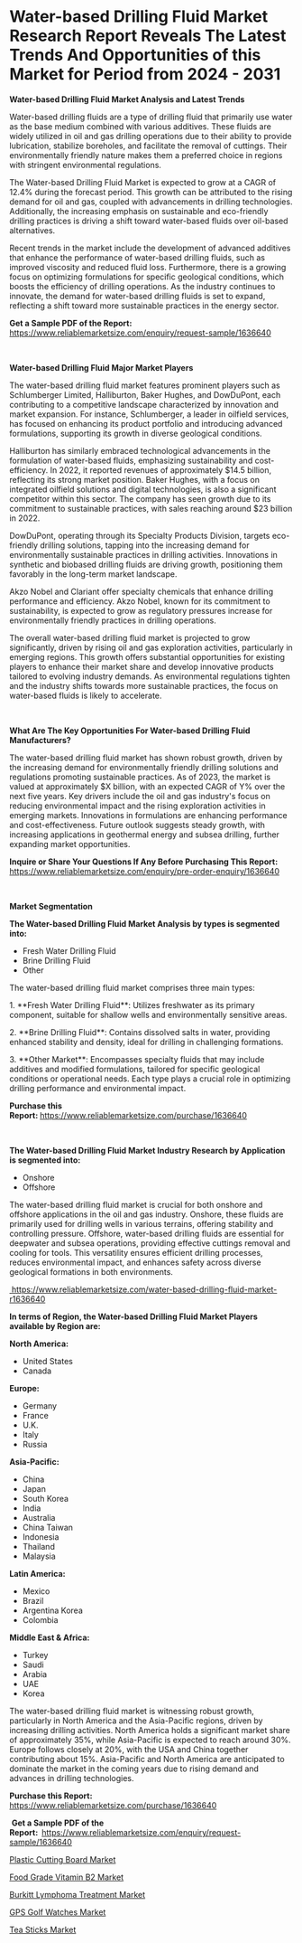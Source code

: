 <p><h1>Water-based Drilling Fluid Market Research Report Reveals The Latest Trends And Opportunities of this Market for Period from 2024 - 2031</h1></p><p><strong>Water-based Drilling Fluid Market Analysis and Latest Trends</strong></p>
<p><p>Water-based drilling fluids are a type of drilling fluid that primarily use water as the base medium combined with various additives. These fluids are widely utilized in oil and gas drilling operations due to their ability to provide lubrication, stabilize boreholes, and facilitate the removal of cuttings. Their environmentally friendly nature makes them a preferred choice in regions with stringent environmental regulations.</p><p>The Water-based Drilling Fluid Market is expected to grow at a CAGR of 12.4% during the forecast period. This growth can be attributed to the rising demand for oil and gas, coupled with advancements in drilling technologies. Additionally, the increasing emphasis on sustainable and eco-friendly drilling practices is driving a shift toward water-based fluids over oil-based alternatives.</p><p>Recent trends in the market include the development of advanced additives that enhance the performance of water-based drilling fluids, such as improved viscosity and reduced fluid loss. Furthermore, there is a growing focus on optimizing formulations for specific geological conditions, which boosts the efficiency of drilling operations. As the industry continues to innovate, the demand for water-based drilling fluids is set to expand, reflecting a shift toward more sustainable practices in the energy sector.</p></p>
<p><strong>Get a Sample PDF of the Report:&nbsp;</strong> <a href="https://www.reliablemarketsize.com/enquiry/request-sample/1636640">https://www.reliablemarketsize.com/enquiry/request-sample/1636640</a></p>
<p>&nbsp;</p>
<p><strong>Water-based Drilling Fluid Major Market Players</strong></p>
<p><p>The water-based drilling fluid market features prominent players such as Schlumberger Limited, Halliburton, Baker Hughes, and DowDuPont, each contributing to a competitive landscape characterized by innovation and market expansion. For instance, Schlumberger, a leader in oilfield services, has focused on enhancing its product portfolio and introducing advanced formulations, supporting its growth in diverse geological conditions.</p><p>Halliburton has similarly embraced technological advancements in the formulation of water-based fluids, emphasizing sustainability and cost-efficiency. In 2022, it reported revenues of approximately $14.5 billion, reflecting its strong market position. Baker Hughes, with a focus on integrated oilfield solutions and digital technologies, is also a significant competitor within this sector. The company has seen growth due to its commitment to sustainable practices, with sales reaching around $23 billion in 2022.</p><p>DowDuPont, operating through its Specialty Products Division, targets eco-friendly drilling solutions, tapping into the increasing demand for environmentally sustainable practices in drilling activities. Innovations in synthetic and biobased drilling fluids are driving growth, positioning them favorably in the long-term market landscape.</p><p>Akzo Nobel and Clariant offer specialty chemicals that enhance drilling performance and efficiency. Akzo Nobel, known for its commitment to sustainability, is expected to grow as regulatory pressures increase for environmentally friendly practices in drilling operations.</p><p>The overall water-based drilling fluid market is projected to grow significantly, driven by rising oil and gas exploration activities, particularly in emerging regions. This growth offers substantial opportunities for existing players to enhance their market share and develop innovative products tailored to evolving industry demands. As environmental regulations tighten and the industry shifts towards more sustainable practices, the focus on water-based fluids is likely to accelerate.</p></p>
<p>&nbsp;</p>
<p><strong>What Are The Key Opportunities For Water-based Drilling Fluid Manufacturers?</strong></p>
<p><p>The water-based drilling fluid market has shown robust growth, driven by the increasing demand for environmentally friendly drilling solutions and regulations promoting sustainable practices. As of 2023, the market is valued at approximately $X billion, with an expected CAGR of Y% over the next five years. Key drivers include the oil and gas industry's focus on reducing environmental impact and the rising exploration activities in emerging markets. Innovations in formulations are enhancing performance and cost-effectiveness. Future outlook suggests steady growth, with increasing applications in geothermal energy and subsea drilling, further expanding market opportunities.</p></p>
<p><strong>Inquire or Share Your Questions If Any Before Purchasing This Report:</strong> <a href="https://www.reliablemarketsize.com/enquiry/pre-order-enquiry/1636640">https://www.reliablemarketsize.com/enquiry/pre-order-enquiry/1636640</a></p>
<p>&nbsp;</p>
<p><strong>Market Segmentation</strong></p>
<p><strong>The Water-based Drilling Fluid Market Analysis by types is segmented into:</strong></p>
<p><ul><li>Fresh Water Drilling Fluid</li><li>Brine Drilling Fluid</li><li>Other</li></ul></p>
<p><p>The water-based drilling fluid market comprises three main types: </p><p>1. **Fresh Water Drilling Fluid**: Utilizes freshwater as its primary component, suitable for shallow wells and environmentally sensitive areas. </p><p>2. **Brine Drilling Fluid**: Contains dissolved salts in water, providing enhanced stability and density, ideal for drilling in challenging formations. </p><p>3. **Other Market**: Encompasses specialty fluids that may include additives and modified formulations, tailored for specific geological conditions or operational needs. Each type plays a crucial role in optimizing drilling performance and environmental impact.</p></p>
<p><strong>Purchase this Report:&nbsp;</strong><a href="https://www.reliablemarketsize.com/purchase/1636640">https://www.reliablemarketsize.com/purchase/1636640</a></p>
<p>&nbsp;</p>
<p><strong>The Water-based Drilling Fluid Market Industry Research by Application is segmented into:</strong></p>
<p><ul><li>Onshore</li><li>Offshore</li></ul></p>
<p><p>The water-based drilling fluid market is crucial for both onshore and offshore applications in the oil and gas industry. Onshore, these fluids are primarily used for drilling wells in various terrains, offering stability and controlling pressure. Offshore, water-based drilling fluids are essential for deepwater and subsea operations, providing effective cuttings removal and cooling for tools. This versatility ensures efficient drilling processes, reduces environmental impact, and enhances safety across diverse geological formations in both environments.</p></p>
<p><a href="https://www.reliablemarketsize.com/water-based-drilling-fluid-market-r1636640">&nbsp;https://www.reliablemarketsize.com/water-based-drilling-fluid-market-r1636640</a></p>
<p><strong>In terms of Region, the Water-based Drilling Fluid Market Players available by Region are:</strong></p>
<p>
    <p> <strong> North America: </strong>
        <ul>
            <li>United States</li>
            <li>Canada</li>
        </ul>
        </p> 
    <p> <strong> Europe: </strong>
        <ul>
            <li>Germany</li>
            <li>France</li>
            <li>U.K.</li>
            <li>Italy</li>
            <li>Russia</li>
        </ul>
        </p> 
    <p> <strong> Asia-Pacific: </strong>
        <ul>
            <li>China</li>
            <li>Japan</li>
            <li>South Korea</li>
            <li>India</li>
            <li>Australia</li>
            <li>China Taiwan</li>
            <li>Indonesia</li>
            <li>Thailand</li>
            <li>Malaysia</li>
        </ul>
        </p> 
    <p> <strong> Latin America: </strong>
        <ul>
            <li>Mexico</li>
            <li>Brazil</li>
            <li>Argentina Korea</li>
            <li>Colombia</li>
        </ul>
        </p> 
    <p> <strong> Middle East & Africa: </strong>
        <ul>
            <li>Turkey</li>
            <li>Saudi</li>
            <li>Arabia</li>
            <li>UAE</li>
            <li>Korea</li>
        </ul>
    </p>
    </p>
<p><p>The water-based drilling fluid market is witnessing robust growth, particularly in North America and the Asia-Pacific regions, driven by increasing drilling activities. North America holds a significant market share of approximately 35%, while Asia-Pacific is expected to reach around 30%. Europe follows closely at 20%, with the USA and China together contributing about 15%. Asia-Pacific and North America are anticipated to dominate the market in the coming years due to rising demand and advances in drilling technologies.</p></p>
<p><strong>Purchase this Report: </strong><a href="https://www.reliablemarketsize.com/purchase/1636640">https://www.reliablemarketsize.com/purchase/1636640</a></p>
<p>&nbsp;<strong>Get a Sample PDF of the Report:&nbsp;&nbsp;</strong><a href="https://www.reliablemarketsize.com/enquiry/request-sample/1636640">https://www.reliablemarketsize.com/enquiry/request-sample/1636640</a></p>
<p><strong></strong></p>
<p><p><a href="https://issuu.com/reportprime-2/docs/plastic-cutting-board-market-size-2_ad7afda193f1c3">Plastic Cutting Board Market</a></p><p><a href="https://medium.com/@frankhernanxxfnf/food-grade-vitamin-b2-market-forecast-global-market-trends-and-analysis-from-2024-to-2031-covered-4de37778b3f9">Food Grade Vitamin B2 Market</a></p><p><a href="https://www.linkedin.com/pulse/burkitt-lymphoma-treatment-market-share-size-trends-industry-cde6c?trackingId=ZOCW9m1YS6%2B5yJDcHO9NVg%3D%3D">Burkitt Lymphoma Treatment Market</a></p><p><a href="https://issuu.com/reportprime-2/docs/gps-golf-watches-market-size-2030.p_93ba9160422af0">GPS Golf Watches Market</a></p><p><a href="https://www.linkedin.com/pulse/market-trends-global-tea-sticks-forecast-analysis-2024-2031-dgh3e?trackingId=z9ZXr%2B4zQBy%2Bdx0iZ68o7g%3D%3D">Tea Sticks Market</a></p></p>